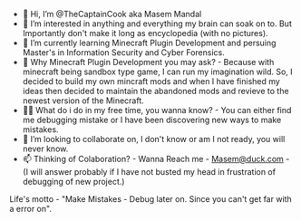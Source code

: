 - 👋 Hi, I’m @TheCaptainCook aka Masem Mandal
- 👀 I’m interested in anything and everything my brain can soak on to. But Importantly don't make it long as encyclopedia (with no pictures).
- 🌱 I’m currently learning Minecraft Plugin Development and persuing Master's in Information Security and Cyber Forensics.
- 🌱 Why Minecraft Plugin Development you may ask? - Because with minecraft being sandbox type game, I can run my imagination wild. So, I decided to build my own  mincraft mods and when I have finished my ideas then decided to maintain the abandoned mods and revieve to the newest version of the Minecraft.
- 🏄‍♂️ What do i do in my free time, you wanna know? - You can either find me debugging mistake or I have been discovering new ways to make mistakes. 
- 💞️ I’m looking to collaborate on, I don't know or am I not ready, you will never know.
- 📫 Thinking of Colaboration? - Wanna Reach me - Masem@duck.com - (I will answer probably if I have not busted my head in frustration of debugging of new project.)

Life's motto - "Make Mistakes - Debug later on. Since you can't get far with a error on".

<!---
TheCaptainCook is a ✨ special ✨ repository because its `README.md` (this file) appears on your GitHub profile.
You can click the Preview link to take a look at your changes.
--->
